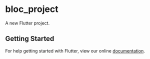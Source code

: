 # bloc_project

A new Flutter project.

## Getting Started

For help getting started with Flutter, view our online
[documentation](https://flutter.io/).

